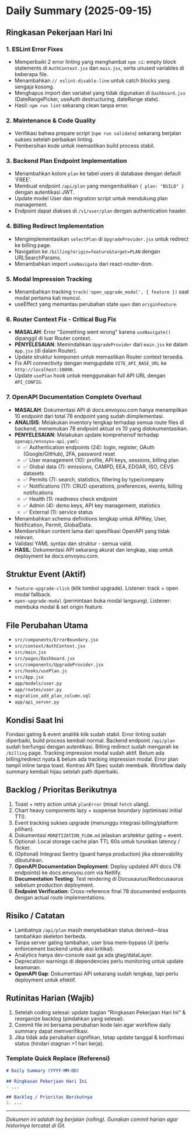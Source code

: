 # Daily Summary (2025-09-15)

## Ringkasan Pekerjaan Hari Ini
### 1. ESLint Error Fixes
- Memperbaiki 2 error linting yang menghambat `npm ci`: empty block statements di `AuthContext.jsx` dan `main.jsx`, serta unused variables di beberapa file.
- Menambahkan `// eslint-disable-line` untuk catch blocks yang sengaja kosong.
- Menghapus import dan variabel yang tidak digunakan di `Dashboard.jsx` (DateRangePicker, useAuth destructuring, dateRange state).
- Hasil: `npm run lint` sekarang clean tanpa error.

### 2. Maintenance & Code Quality
- Verifikasi bahwa prepare script (`npm run validate`) sekarang berjalan sukses setelah perbaikan linting.
- Pembersihan kode untuk memastikan build process stabil.

### 3. Backend Plan Endpoint Implementation
- Menambahkan kolom `plan` ke tabel users di database dengan default 'FREE'.
- Membuat endpoint `/api/plan` yang mengembalikan `{ plan: "BUILD" }` dengan autentikasi JWT.
- Update model User dan migration script untuk mendukung plan management.
- Endpoint dapat diakses di `/v1/user/plan` dengan authentication header.

### 4. Billing Redirect Implementation
- Mengimplementasikan `selectPlan` di `UpgradeProvider.jsx` untuk redirect ke billing page.
- Navigation ke `/billing?origin=feature&target=PLAN` dengan URLSearchParams.
- Menambahkan import `useNavigate` dari react-router-dom.

### 5. Modal Impression Tracking
- Menambahkan tracking `track('open_upgrade_modal', { feature })` saat modal pertama kali muncul.
- useEffect yang memantau perubahan state `open` dan `originFeature`.

### 6. Router Context Fix - Critical Bug Fix
- **MASALAH**: Error "Something went wrong" karena `useNavigate()` dipanggil di luar Router context.
- **PENYELESAIAN**: Memindahkan `UpgradeProvider` dari `main.jsx` ke dalam `App.jsx` (di dalam Router).
- Update struktur komponen untuk memastikan Router context tersedia.
- Fix API connectivity dengan mengupdate `VITE_API_BASE_URL` ke `http://localhost:10000`.
- Update `usePlan` hook untuk menggunakan full API URL dengan `API_CONFIG`.

### 7. OpenAPI Documentation Complete Overhaul
- **MASALAH**: Dokumentasi API di docs.envoyou.com hanya menampilkan 10 endpoint dari total 78 endpoint yang sudah diimplementasi.
- **ANALISIS**: Melakukan inventory lengkap terhadap semua route files di backend, menemukan 78 endpoint aktual vs 10 yang didokumentasikan.
- **PENYELESAIAN**: Melakukan update komprehensif terhadap `openapi/envoyou-api.yaml`:
  - ✅ Authentication endpoints (24): login, register, OAuth (Google/GitHub), 2FA, password reset
  - ✅ User management (10): profile, API keys, sessions, billing plan
  - ✅ Global data (7): emissions, CAMPD, EEA, EDGAR, ISO, CEVS datasets
  - ✅ Permits (7): search, statistics, filtering by type/company
  - ✅ Notifications (17): CRUD operations, preferences, events, billing notifications
  - ✅ Health (1): readiness check endpoint
  - ✅ Admin (4): demo keys, API key management, statistics
  - ✅ External (1): service status
- Menambahkan schema definitions lengkap untuk APIKey, User, Notification, Permit, GlobalData.
- Membersihkan content lama dari spesifikasi OpenAPI yang tidak relevan.
- Validasi YAML syntax dan struktur - semua valid.
- **HASIL**: Dokumentasi API sekarang akurat dan lengkap, siap untuk deployment ke docs.envoyou.com.

## Struktur Event (Aktif)
- `feature-upgrade-click` (klik tombol upgrade). Listener: track + open modal fallback.
- `open-upgrade-modal` (permintaan buka modal langsung). Listener: membuka modal & set origin feature.

## File Perubahan Utama
- `src/components/ErrorBoundary.jsx`
- `src/context/AuthContext.jsx`
- `src/main.jsx`
- `src/pages/Dashboard.jsx`
- `src/components/UpgradeProvider.jsx`
- `src/hooks/usePlan.js`
- `src/App.jsx`
- `app/models/user.py`
- `app/routes/user.py`
- `migration_add_plan_column.sql`
- `app/api_server.py`

## Kondisi Saat Ini
Fondasi gating & event analitik klik sudah stabil. Error linting sudah diperbaiki, build process kembali normal. Backend endpoint `/api/plan` sudah berfungsi dengan autentikasi. Billing redirect sudah mengarah ke `/billing` page. Tracking impression modal sudah aktif. Belum ada billing/redirect nyata & belum ada tracking impression modal. Error plan tampil inline tanpa toast. Kontras API Spec sudah membaik. Workflow daily summary kembali hijau setelah path diperbaiki.

## Backlog / Prioritas Berikutnya
1. Toast + retry action untuk `planError` (misal `fetch` ulang).
2. Chart heavy components lazy + suspense boundary (optimisasi initial TTI).
3. Event tracking sukses upgrade (menunggu integrasi billing/platform pilihan).
4. Dokumentasi `MONETIZATION_FLOW.md` jelaskan arsitektur gating + event.
5. Optional: Local storage cache plan TTL 60s untuk turunkan latency / flicker.
6. (Optional) Integrasi Sentry (guard hanya production) jika observability dibutuhkan.
7. **OpenAPI Documentation Deployment**: Deploy updated API docs (78 endpoints) ke docs.envoyou.com via Netlify.
8. **Documentation Testing**: Test rendering di Docusaurus/Redocusaurus sebelum production deployment.
9. **Endpoint Verification**: Cross-reference final 78 documented endpoints dengan actual route implementations.

## Risiko / Catatan
- Lambatnya `/api/plan` masih menyebabkan status derived—bisa tambahkan skeleton berbeda.
- Tanpa server gating tambahan, user bisa mem-bypass UI (perlu enforcement backend untuk aksi kritikal).
- Analytics hanya dev-console saat ga ada gtag/dataLayer.
- Deprecation warnings di dependencies perlu monitoring untuk update keamanan.
- **OpenAPI Gap**: Dokumentasi API sekarang sudah lengkap, tapi perlu deployment untuk efektif.

## Rutinitas Harian (Wajib)
1. Setelah coding selesai: update bagian "Ringkasan Pekerjaan Hari Ini" & reorganize backlog (pindahkan yang selesai).
2. Commit file ini bersama perubahan kode lain agar workflow daily summary dapat memverifikasi.
3. Jika tidak ada perubahan signifikan, tetap update tanggal & konfirmasi status (hindari stagnan >1 hari kerja).

### Template Quick Replace (Referensi)
```markdown
# Daily Summary (YYYY-MM-DD)

## Ringkasan Pekerjaan Hari Ini
- ...

## Backlog / Prioritas Berikutnya
1. ...
```

---
_Dokumen ini adalah log berjalan (rolling). Gunakan commit harian agar historinya tercatat di Git._
